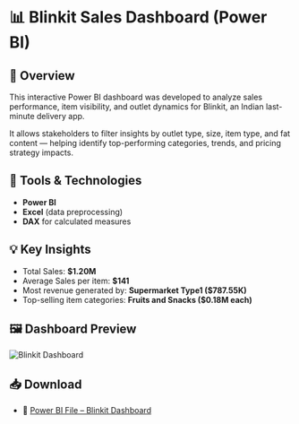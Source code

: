 # 📊 Blinkit Sales Dashboard (Power BI)

## 📌 Overview
This interactive Power BI dashboard was developed to analyze sales performance, item visibility, and outlet dynamics for Blinkit, an Indian last-minute delivery app.

It allows stakeholders to filter insights by outlet type, size, item type, and fat content — helping identify top-performing categories, trends, and pricing strategy impacts.

## 🧰 Tools & Technologies
- **Power BI**
- **Excel** (data preprocessing)
- **DAX** for calculated measures

## 💡 Key Insights
- Total Sales: **$1.20M**
- Average Sales per item: **$141**
- Most revenue generated by: **Supermarket Type1 ($787.55K)**
- Top-selling item categories: **Fruits and Snacks ($0.18M each)**

## 🖼️ Dashboard Preview

![Blinkit Dashboard](https://github.com/BhavanaLalamDA/data-analyst-portfolio/blob/main/BlinkIt.png)

## 📥 Download

- 🔗 [Power BI File – Blinkit Dashboard](./Blinkitdashboard.pbix)





